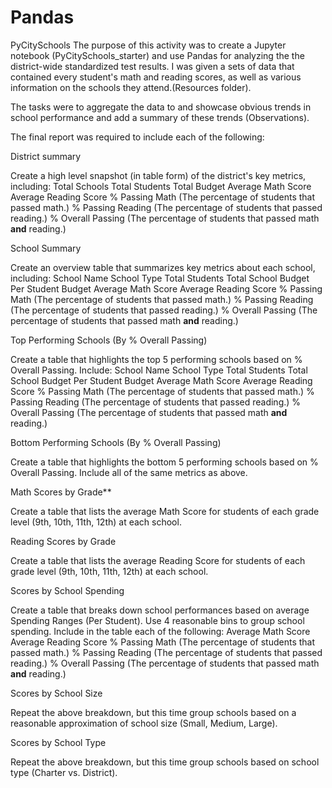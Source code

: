 # Pandas
PyCitySchools
The purpose of this activity was to create a Jupyter notebook (PyCitySchools_starter) and use Pandas for analyzing the the district-wide standardized test results. 
I was given a sets of data that contained every student's math and reading scores, as well as various information on the schools they attend.(Resources folder).

The tasks were to aggregate the data to and showcase obvious trends in school performance and add a summary of these trends (Observations).

The final report was required to include each of the following:

District summary

Create a high level snapshot (in table form) of the district's key metrics, including:
  Total Schools
  Total Students
  Total Budget
  Average Math Score
  Average Reading Score
  % Passing Math (The percentage of students that passed math.)
  % Passing Reading (The percentage of students that passed reading.)
  % Overall Passing (The percentage of students that passed math **and** reading.)

School Summary

Create an overview table that summarizes key metrics about each school, including:
  School Name
  School Type
  Total Students
  Total School Budget
  Per Student Budget
  Average Math Score
  Average Reading Score
  % Passing Math (The percentage of students that passed math.)
  % Passing Reading (The percentage of students that passed reading.)
  % Overall Passing (The percentage of students that passed math **and** reading.)

Top Performing Schools (By % Overall Passing)

Create a table that highlights the top 5 performing schools based on % Overall Passing. Include:
  School Name
  School Type
  Total Students
  Total School Budget
  Per Student Budget
  Average Math Score
  Average Reading Score
  % Passing Math (The percentage of students that passed math.)
  % Passing Reading (The percentage of students that passed reading.)
  % Overall Passing (The percentage of students that passed math **and** reading.)

Bottom Performing Schools (By % Overall Passing)

Create a table that highlights the bottom 5 performing schools based on % Overall Passing. Include all of the same metrics as above.

Math Scores by Grade\*\*

Create a table that lists the average Math Score for students of each grade level (9th, 10th, 11th, 12th) at each school.

Reading Scores by Grade

Create a table that lists the average Reading Score for students of each grade level (9th, 10th, 11th, 12th) at each school.

Scores by School Spending

Create a table that breaks down school performances based on average Spending Ranges (Per Student). Use 4 reasonable bins to group school spending. Include in the table each of the following:
  Average Math Score
  Average Reading Score
  % Passing Math (The percentage of students that passed math.)
  % Passing Reading (The percentage of students that passed reading.)
  % Overall Passing (The percentage of students that passed math **and** reading.)

Scores by School Size

Repeat the above breakdown, but this time group schools based on a reasonable approximation of school size (Small, Medium, Large).

Scores by School Type

Repeat the above breakdown, but this time group schools based on school type (Charter vs. District).
